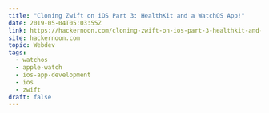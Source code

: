 ```yaml
---
title: "Cloning Zwift on iOS Part 3: HealthKit and a WatchOS App!"
date: 2019-05-04T05:03:55Z
link: https://hackernoon.com/cloning-zwift-on-ios-part-3-healthkit-and-a-watchos-app-5fc77e6b6921?source=rss----3a8144eabfe3---4
site: hackernoon.com
topic: Webdev
tags:
  - watchos
  - apple-watch
  - ios-app-development
  - ios
  - zwift
draft: false
---
```

